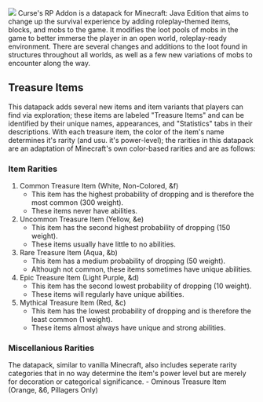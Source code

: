 ![](https://i.imgur.com/4IEB1DV.png)
Curse's RP Addon is a datapack for Minecraft: Java Edition that aims to change up the survival experience by adding roleplay-themed items, blocks, and mobs to the game. It modifies the loot pools of mobs in the game to better immerse the player in an open world, roleplay-ready environment. There are several changes and additions to the loot found in structures throughout all worlds, as well as a few new variations of mobs to encounter along the way.

## Treasure Items
This datapack adds several new items and item variants that players can find via exploration; these items are labeled "Treasure Items" and can be identified by their unique names, appearances, and "Statistics" tabs in their descriptions. With each treasure item, the color of the item's name determines it's rarity (and usu. it's power-level); the rarities in this datapack are an adaptation of Minecraft's own color-based rarities and are as follows:
### Item Rarities
1. Common Treasure Item (White, Non-Colored, &f)
	- This item has the highest probability of dropping and is therefore the most common (300 weight).
	- These items never have abilities.
2. Uncommon Treasure Item (Yellow, &e)
	- This item has the second highest probability of dropping (150 weight).
	- These items usually have little to no abilities.
3. Rare Treasure Item (Aqua, &b)
	- This item has a medium probability of dropping (50 weight).
	- Although not common, these items sometimes have unique abilities.
4. Epic Treasure Item (Light Purple, &d)
	- This item has the second lowest probability of dropping (10 weight).
	- These items will regularly have unique abilities.
5. Mythical Treasure Item (Red, &c)
	- This item has the lowest probability of dropping and is therefore the least common (1 weight).
	- These items almost always have unique and strong abilities.
### Miscellanious Rarities
The datapack, similar to vanilla Minecraft, also includes seperate rarity categories that in no way determine the item's power level but are merely for decoration or categorical significance.
	- Ominous Treasure Item (Orange, &6, Pillagers Only)

